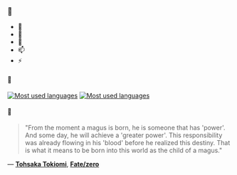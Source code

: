### 👋

- 🔭
- 🌱
- 💬
- 📫
- ⚡

#### 🧏

[![Most used languages](https://github-readme-stats-aynah.vercel.app/api/top-langs/?username=aynh&theme=solarized-dark&langs_count=6&layout=compact&hide_title=true)](https://github.com/anuraghazra/github-readme-stats#gh-dark-mode-only)
[![Most used languages](https://github-readme-stats-aynah.vercel.app/api/top-langs/?username=aynh&theme=solarized-light&langs_count=6&layout=compact&hide_title=true)](https://github.com/anuraghazra/github-readme-stats#gh-light-mode-only)

#### 💬

> "From the moment a magus is born, he is someone that has 'power'. And some day, he will achieve a 'greater power'. This responsibility was already flowing in his 'blood' before he realized this destiny. That is what it means to be born into this world as the child of a magus."

&mdash; [**Tohsaka Tokiomi**](https://myanimelist.net/character.php?q=Tohsaka%20Tokiomi&cat=character), [**Fate/zero**](https://myanimelist.net/search/all?q=Fate%2Fzero&cat=all)
